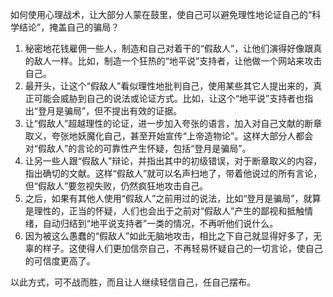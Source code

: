 如何使用心理战术，让大部分人蒙在鼓里，使自己可以避免理性地论证自己的“科学结论”，掩盖自己的骗局？

1.  秘密地花钱雇佣一些人，制造和自己对着干的“假敌人”，让他们演得好像跟真的敌人一样。比如，制造一个狂热的“地平说”支持者，让他做一个网站来攻击自己。
2.  最开头，让这个“假敌人”看似理性地批判自己，使用某些其它人提出来的，真正可能会威胁到自己的说法或论证方式。比如，让这个“地平说”支持者也指出“登月是骗局”，但不提出有效的证据。
3.  让“假敌人”超越理性的论证，进一步加入夸张的语言，加入对自己文献的断章取义，夸张地妖魔化自己，甚至开始宣传“上帝造物论”。这样大部分人都会对“假敌人”的言论的可靠性产生怀疑，包括“登月是骗局”。
4.  让另一些人跟“假敌人”辩论，并指出其中的初级错误，对于断章取义的内容，指出确切的文献。这样“假敌人”就可以名声扫地了，带着他说过的所有言论，但“假敌人”要忽视失败，仍然疯狂地攻击自己。
5.  之后，如果有其他人使用“假敌人”之前用过的说法，比如“登月是骗局”，就算是理性的，正当的怀疑，人们也会出于之前对“假敌人”产生的鄙视和抵触情绪，自动归结到“地平说支持者”一类的情况，不再听他们说什么。
6.  因为被这么愚蠢的“假敌人”如此无脑地攻击，相比之下自己就显得好多了，无辜的样子。这使得人们更加信奈自己，不再轻易怀疑自己的一切言论，使自己的可信度更高了。

以此方式，可不战而胜，而且让人继续轻信自己，任自己摆布。
